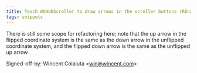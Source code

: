 ```yaml
---
title: Teach WOHUDScroller to draw arrows in the scroller buttons (REnamer, f3b70d5)
tags: snippets
---
```


There is still some scope for refactoring here; note that the up arrow in the flipped coordinate system is the same as the down arrow in the unflipped coordinate system, and the flipped down arrow is the same as the unflipped up arrow.

Signed-off-by: Wincent Colaiuta &lt;win@wincent.com&gt;
